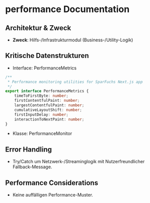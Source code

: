 <!-- Source: lib/utils/performance.ts -->

# performance Documentation

## Architektur & Zweck
- **Zweck**: Hilfs-/Infrastrukturmodul (Business-/Utility-Logik)



## Kritische Datenstrukturen
- Interface: PerformanceMetrics

```typescript
/**
 * Performance monitoring utilities for SparFuchs Next.js app
 */
export interface PerformanceMetrics {
    timeToFirstByte: number;
    firstContentfulPaint: number;
    largestContentfulPaint: number;
    cumulativeLayoutShift: number;
    firstInputDelay: number;
    interactionToNextPaint: number;
}
```

- Klasse: PerformanceMonitor



## Error Handling
- Try/Catch um Netzwerk-/Streaminglogik mit Nutzerfreundlicher Fallback-Message.


## Performance Considerations
- Keine auffälligen Performance-Muster.

